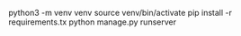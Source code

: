 python3 -m venv venv
source venv/bin/activate
pip install -r requirements.tx
python manage.py runserver

